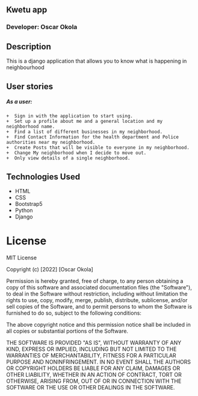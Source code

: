 ## Kwetu app

### Developer: Oscar Okola

## Description
This is a django application  that allows you to know what is happening in neighbourhood



## User stories
  ##### As a user:
        
    +  Sign in with the application to start using.
    +  Set up a profile about me and a general location and my neighborhood name.
    +  Find a list of different businesses in my neighborhood.
    +  Find Contact Information for the health department and Police authorities near my neighborhood.
    +  Create Posts that will be visible to everyone in my neighborhood.
    +  Change My neighborhood when I decide to move out.
    +  Only view details of a single neighborhood.


## Technologies Used
* HTML
* CSS
* Bootstrap5
* Python
* Django




# License
 MIT License


Copyright (c) [2022] [Oscar Okola]

Permission is hereby granted, free of charge, to any person obtaining a copy
of this software and associated documentation files (the "Software"), to deal
in the Software without restriction, including without limitation the rights
to use, copy, modify, merge, publish, distribute, sublicense, and/or sell
copies of the Software, and to permit persons to whom the Software is
furnished to do so, subject to the following conditions:

The above copyright notice and this permission notice shall be included in all
copies or substantial portions of the Software.

THE SOFTWARE IS PROVIDED "AS IS", WITHOUT WARRANTY OF ANY KIND, EXPRESS OR
IMPLIED, INCLUDING BUT NOT LIMITED TO THE WARRANTIES OF MERCHANTABILITY,
FITNESS FOR A PARTICULAR PURPOSE AND NONINFRINGEMENT. IN NO EVENT SHALL THE
AUTHORS OR COPYRIGHT HOLDERS BE LIABLE FOR ANY CLAIM, DAMAGES OR OTHER
LIABILITY, WHETHER IN AN ACTION OF CONTRACT, TORT OR OTHERWISE, ARISING FROM,
OUT OF OR IN CONNECTION WITH THE SOFTWARE OR THE USE OR OTHER DEALINGS IN THE
SOFTWARE.



